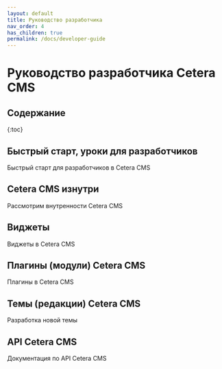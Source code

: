 ```yaml
---
layout: default
title: Руководство разработчика
nav_order: 4
has_children: true
permalink: /docs/developer-guide
---
```

# Руководство разработчика Cetera CMS
## Содержание
{:toc}

## Быстрый старт, уроки для разработчиков

Быстрый старт для разработчиков в Cetera CMS

## Cetera CMS изнутри

Рассмотрим внутренности Cetera CMS

## Виджеты

Виджеты в Cetera CMS

## Плагины (модули) Cetera CMS

Плагины в Cetera CMS

## Темы (редакции) Cetera CMS

Разработка новой темы

## API Cetera CMS

Документация по API Cetera CMS


